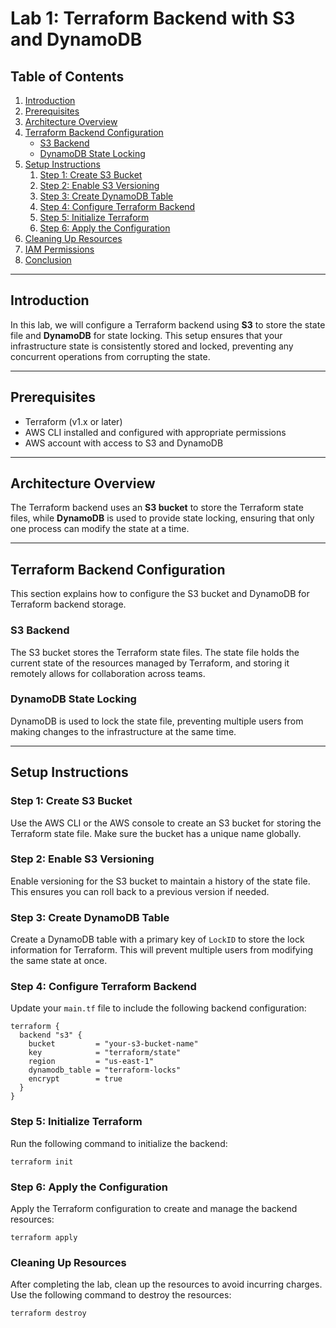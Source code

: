 # Lab 1: Terraform Backend with S3 and DynamoDB

## Table of Contents

1. [Introduction](#introduction)
2. [Prerequisites](#prerequisites)
3. [Architecture Overview](#architecture-overview)
4. [Terraform Backend Configuration](#terraform-backend-configuration)
   - [S3 Backend](#s3-backend)
   - [DynamoDB State Locking](#dynamodb-state-locking)
5. [Setup Instructions](#setup-instructions)
   1. [Step 1: Create S3 Bucket](#step-1-create-s3-bucket)
   2. [Step 2: Enable S3 Versioning](#step-2-enable-s3-versioning)
   3. [Step 3: Create DynamoDB Table](#step-3-create-dynamodb-table)
   4. [Step 4: Configure Terraform Backend](#step-4-configure-terraform-backend)
   5. [Step 5: Initialize Terraform](#step-5-initialize-terraform)
   6. [Step 6: Apply the Configuration](#step-6-apply-the-configuration)
6. [Cleaning Up Resources](#cleaning-up-resources)
7. [IAM Permissions](#iam-permissions)
8. [Conclusion](#conclusion)

---

## Introduction

In this lab, we will configure a Terraform backend using **S3** to store the state file and **DynamoDB** for state locking. This setup ensures that your infrastructure state is consistently stored and locked, preventing any concurrent operations from corrupting the state.

---

## Prerequisites

- Terraform (v1.x or later)
- AWS CLI installed and configured with appropriate permissions
- AWS account with access to S3 and DynamoDB

---

## Architecture Overview

The Terraform backend uses an **S3 bucket** to store the Terraform state files, while **DynamoDB** is used to provide state locking, ensuring that only one process can modify the state at a time.

---

## Terraform Backend Configuration

This section explains how to configure the S3 bucket and DynamoDB for Terraform backend storage.

### S3 Backend

The S3 bucket stores the Terraform state files. The state file holds the current state of the resources managed by Terraform, and storing it remotely allows for collaboration across teams.

### DynamoDB State Locking

DynamoDB is used to lock the state file, preventing multiple users from making changes to the infrastructure at the same time.

---

## Setup Instructions

### Step 1: Create S3 Bucket

Use the AWS CLI or the AWS console to create an S3 bucket for storing the Terraform state file. Make sure the bucket has a unique name globally.

### Step 2: Enable S3 Versioning

Enable versioning for the S3 bucket to maintain a history of the state file. This ensures you can roll back to a previous version if needed.

### Step 3: Create DynamoDB Table

Create a DynamoDB table with a primary key of `LockID` to store the lock information for Terraform. This will prevent multiple users from modifying the same state at once.

### Step 4: Configure Terraform Backend

Update your `main.tf` file to include the following backend configuration:

```hcl
terraform {
  backend "s3" {
    bucket         = "your-s3-bucket-name"
    key            = "terraform/state"
    region         = "us-east-1"
    dynamodb_table = "terraform-locks"
    encrypt        = true
  }
}
```

### Step 5: Initialize Terraform
Run the following command to initialize the backend:
```
terraform init
```

### Step 6: Apply the Configuration
Apply the Terraform configuration to create and manage the backend resources:
```
terraform apply
```

### Cleaning Up Resources
After completing the lab, clean up the resources to avoid incurring charges. Use the following command to destroy the resources:
```
terraform destroy
```
